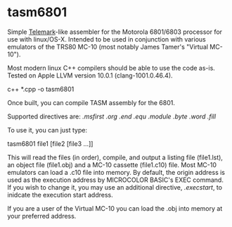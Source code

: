 # tasm6801
Simple [Telemark](http://www.s100computers.com/Software%20Folder/6502%20Monitor/The%20Telemark%20Assembler%20Manual.pdf)-like assembler for the Motorola 6801/6803 processor for use with linux/OS-X.  Intended to be used in conjunction with various emulators of the TRS80 MC-10 (most notably James Tamer's "Virtual MC-10").

Most modern linux C++ compilers should be able to use the code as-is.  Tested on Apple LLVM version 10.0.1 (clang-1001.0.46.4).

c++ *.cpp -o tasm6801

Once built, you can compile TASM assembly for the 6801.  

Supported directives are:
*.msfirst*
*.org*
*.end*
*.equ*
*.module*
*.byte*
*.word*
*.fill*

To use it, you can just type:

tasm6801 file1 [file2 [file3 ...]]

This will read the files (in order), compile, and output a listing file (file1.lst), an object file (file1.obj) and a MC-10 cassette (file1.c10) file.   Most MC-10 emulators can load a .c10 file into memory.  By default, the origin address is used as the execution address by MICROCOLOR BASIC's EXEC command.  If you wish to change it, you may use an additional directive, *.execstart*, to inidcate the execution start address.
 
If you are a user of the Virtual MC-10 you can load the .obj into memory at your preferred address. 

